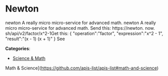 # Newton


 newton A really micro micro-service for advanced math. newton A really micro micro-service for advanced math.  Send this: https://newton. now. sh/api/v2/factor/x^2-1Get this: { "operation":"factor", "expression":"x^2 - 1", "result":"(x - 1) (x + 1)" } See



**Categories**:
- [Science & Math](https://github.com/apis-list/apis-list#science-and-math)



Math & Science](https://github.com/apis-list/apis-list#math-and-science)






